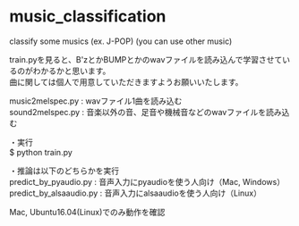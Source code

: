 # music_classification
classify some musics (ex. J-POP) (you can use other music)

train.pyを見ると、B'zとかBUMPとかのwavファイルを読み込んで学習させているのがわかるかと思います。\
曲に関しては個人で用意していただきますようお願いいたします。

music2melspec.py : wavファイル1曲を読み込む \
sound2melspec.py : 音楽以外の音、足音や機械音などのwavファイルを読み込む

・実行 \
$ python train.py

・推論は以下のどちらかを実行 \
predict_by_pyaudio.py : 音声入力にpyaudioを使う人向け（Mac, Windows） \
predict_by_alsaaudio.py : 音声入力にalsaaudioを使う人向け（Linux）

Mac, Ubuntu16.04(Linux)でのみ動作を確認

